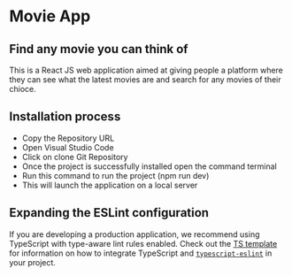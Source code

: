 # Movie App
## Find any movie you can think of
This is a React JS web application aimed at giving people a platform where they can see what the latest movies are and search for any movies of their chioce.

## Installation process
- Copy the Repository URL
- Open Visual Studio Code
- Click on clone Git Repository
- Once the project is successfully installed open the command terminal
- Run this command to run the project (npm run dev)
- This will launch the application on a local server


## Expanding the ESLint configuration

If you are developing a production application, we recommend using TypeScript with type-aware lint rules enabled. Check out the [TS template](https://github.com/vitejs/vite/tree/main/packages/create-vite/template-react-ts) for information on how to integrate TypeScript and [`typescript-eslint`](https://typescript-eslint.io) in your project.
